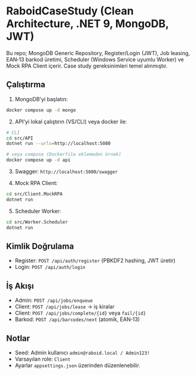 # RaboidCaseStudy (Clean Architecture, .NET 9, MongoDB, JWT)

Bu repo; MongoDB Generic Repository, Register/Login (JWT), Job leasing, EAN‑13 barkod üretimi,
Scheduler (Windows Service uyumlu Worker) ve Mock RPA Client içerir. Case study gereksinimleri temel alınmıştır.

## Çalıştırma

1) MongoDB'yi başlatın:
```bash
docker compose up -d mongo
```

2) API'yi lokal çalıştırın (VS/CLI) veya docker ile:
```bash
# CLI
cd src/API
dotnet run --urls=http://localhost:5080

# veya compose (Dockerfile eklemeden örnek)
docker compose up -d api
```

3) Swagger: `http://localhost:5080/swagger`

4) Mock RPA Client:
```bash
cd src/Client.MockRPA
dotnet run
```

5) Scheduler Worker:
```bash
cd src/Worker.Scheduler
dotnet run
```

## Kimlik Doğrulama
- Register: `POST /api/auth/register` (PBKDF2 hashing, JWT üretir)
- Login: `POST /api/auth/login`

## İş Akışı
- Admin: `POST /api/jobs/enqueue`
- Client: `POST /api/jobs/lease` -> iş kiralar
- Client: `POST /api/jobs/complete/{id}` veya `fail/{id}`
- Barkod: `POST /api/barcodes/next` (atomik, EAN‑13)

## Notlar
- Seed: Admin kullanıcı `admin@raboid.local / Admin123!`
- Varsayılan role: `Client`
- Ayarlar `appsettings.json` üzerinden düzenlenebilir.
